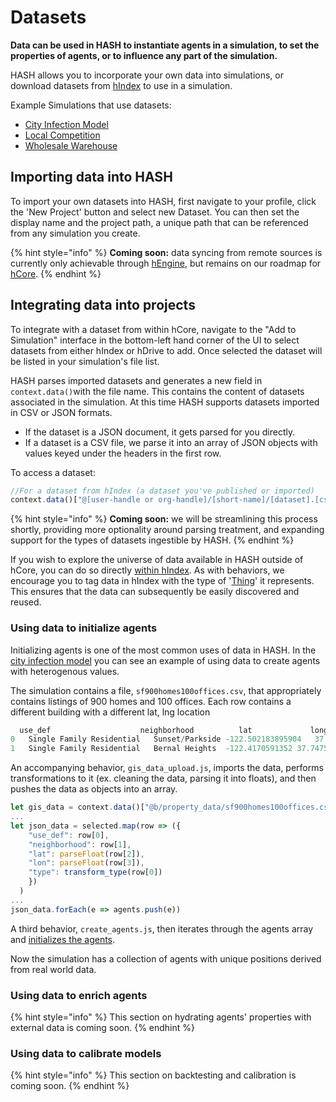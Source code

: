 # Datasets

**Data can be used in HASH to instantiate agents in a simulation, to set the properties of agents, or to influence any part of the simulation.**

HASH allows you to incorporate your own data into simulations, or download datasets from [hIndex](https://hash.ai/index) to use in a simulation.

Example Simulations that use datasets:

* [City Infection Model](https://core.hash.ai/@hash/city-infection-model/main)
* [Local Competition](https://hash.ai/@hash/local-competition)
* [Wholesale Warehouse](https://hash.ai/@hash/wholesale-warehouse1)

## Importing data into HASH

To import your own datasets into HASH, first navigate to your profile, click the  'New Project' button and select new Dataset. You can then set the display name and the project path, a  unique path that can be referenced from any simulation you create.

{% hint style="info" %}
**Coming soon:** data syncing from remote sources is currently only achievable through [hEngine](https://hash.ai/platform/engine), but remains on our roadmap for [hCore](https://hash.ai/platform/core).
{% endhint %}

## Integrating data into projects

To integrate with a dataset from within hCore, navigate to the "Add to Simulation" interface in the bottom-left hand corner of the UI to select datasets from either hIndex or hDrive to add. Once selected the dataset will be listed in your simulation's file list.

HASH parses imported datasets and generates a new field in `context.data()`with the file name.  This contains the content of datasets associated in the simulation. At this time HASH supports datasets imported in CSV or JSON formats.

* If the dataset is a JSON document, it gets parsed for you directly.
* If a dataset is a CSV file, we parse it into an array of JSON objects with values keyed under the headers in the first row.

To access a dataset:

```javascript
//For a dataset from hIndex (a dataset you've published or imported)
context.data()["@[user-handle or org-handle]/[short-name]/[dataset].[csv or json]")
```

{% hint style="info" %}
**Coming soon:** we will be streamlining this process shortly, providing more optionality around parsing treatment, and expanding support for the types of datasets ingestible by HASH.
{% endhint %}

If you wish to explore the universe of data available in HASH outside of hCore, you can do so directly [within hIndex](https://hash.ai/data?sort=popularity). As with behaviors, we encourage you to tag data in hIndex with the type of '[Thing](https://hash.ai/schemas/Thing)' it represents. This ensures that the data can subsequently be easily discovered and reused.

### **Using data to initialize agents**

Initializing agents is one of the most common uses of data in HASH. In the [city infection model](https://core.hash.ai/@hash/city-infection-model/stable) you can see an example of using data to create agents with heterogenous values. 

The simulation contains a file, `sf900homes100offices.csv`, that appropriately contains listings of 900 homes and 100 offices. Each row contains a different building with a different lat, lng location

```javascript
  use_def	                 neighborhood	       lat	           long
0	Single Family Residential	Sunset/Parkside	-122.502183895904	37.763653457648
1	Single Family Residential	Bernal Heights	-122.4170591352	37.747528129366
```

An accompanying behavior, `gis_data_upload.js`, imports the data, performs transformations to it \(ex. cleaning the data, parsing it into floats\), and then pushes the data as objects into an array.

```javascript
let gis_data = context.data()["@b/property_data/sf900homes100offices.csv"]
...
let json_data = selected.map(row => ({
    "use_def": row[0],
    "neighborhood": row[1],
    "lat": parseFloat(row[2]),
    "lon": parseFloat(row[3]),
    "type": transform_type(row[0])
    })
  )
...
json_data.forEach(e => agents.push(e))

```

A third behavior, `create_agents.js`, then iterates through the agents array and [initializes the agents](../tutorials/phase-1-building-a-simple-hotelling-model-in-2d/initialization.md).

Now the simulation has a collection of agents with unique positions derived from real world data.

### Using data to enrich agents

{% hint style="info" %}
This section on hydrating agents' properties with external data is coming soon.
{% endhint %}

### Using data to calibrate models

{% hint style="info" %}
This section on backtesting and calibration is coming soon.
{% endhint %}

